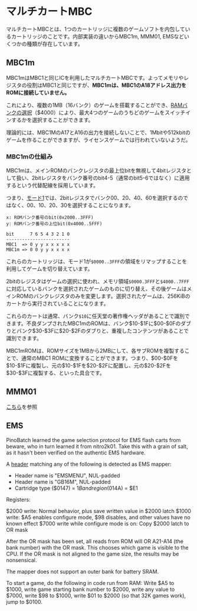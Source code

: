 # マルチカートMBC

マルチカートMBCとは、1つのカートリッジに複数のゲームソフトを内包しているカートリッジのことです。内部実装の違いからMBC1m, MMM01, EMSなどいくつかの種類が存在しています。

## MBC1m

MBC1mはMBC1と同じICを利用したマルチカートMBCです。よってメモリやレジスタの役割はMBC1と同じですが、**MBC1mは、MBC1のA18アドレス出力をROMに接続していません。**

これにより、複数の1MB（16バンク）のゲームを搭載することができ、[RAMバンクの選択](./mbc1.md#4000-5fff---ramバンク番号--romバンク番号の上位bit-w)（\$4000）により、最大4つのゲームのうちどのゲームをスイッチインするかを選択することができます。

理論的には、MBC1MのA17とA16の出力を接続しないことで、1Mbitや512kbitのゲームを作ることができますが、ライセンスゲームでは行われていないようだ。

### MBC1mの仕組み

MBC1mは、メインROMのバンクレジスタの最上位bitを無視して4bitレジスタとして扱い、2bitレジスタをバンク番号のbit4-5（通常のbit5-6ではなく）に適用するという代替配線を採用しています。

つまり、[モード1](./mbc1.md#6000-7fff---バンクモードセレクト-w)では、2bitレジスタでバンク$00、$20、$40、$60を選択するのではなく、$00、$10、$20、$30を選択することになります。

```
x: ROMバンク番号のbit(0x2000..3FFF)
y: ROMバンク番号の上位bit(0x4000..5FFF)

bit      7 6 5 4 3 2 1 0
------------------------
MBC1  => 0 y y x x x x x
MBC1m => 0 0 y y x x x x
```

これらのカートリッジは、モード1が`$0000..3FFF`の領域をリマップすることを利用してゲームを切り替えています。

2bitのレジスタはゲームの選択に使われ、メモリ領域`$0000.3FFF`と`$4000..7FFF`に対応しているバンクを選択されたゲームのものに切り替え、その後ゲームはメインROMのバンクレジスタのみを変更します。選択されたゲームは、256KiBのカートから実行されていることになります。

これらのカートは通常、バンク`$10`に任天堂の著作権ヘッダがあることで識別できます。不良ダンプされたMBC1mのROMは、バンク\$10-\$1Fに\$00-\$0Fのダブりとバンク\$30-\$3Fに\$20-\$2Fのダブりと、重複したコンテンツがあることで識別できます。

MBC1mROMは、ROMサイズを1MBから2MBにして、各サブROMを複製することで、通常のMBC1 ROMに変換することができます。つまり、\$00-\$0Fを\$10-\$1Fに複製し、元の\$10-\$1Fを\$20-\$2Fに配置し、元の\$20-\$2Fを\$30-\$3Fに複製する、といった具合です。

## MMM01

[こちら](https://wiki.tauwasser.eu/view/MMM01)を参照

## EMS

PinoBatch learned the game selection protocol for EMS flash carts from beware, who in turn learned it from nitro2k01. Take this with a grain of salt, as it hasn't been verified on the authentic EMS hardware.

A [header](../header.md) matching any of the
following is detected as EMS mapper:

-   Header name is "EMSMENU", NUL-padded
-   Header name is "GB16M", NUL-padded
-   Cartridge type ($0147) = $1B and region ($014A) = $E1

Registers:

$2000 write: Normal behavior, plus save written value in $2000 latch
$1000 write: $A5 enables configure mode, $98 disables, and other values have no known effect
$7000 write while configure mode is on: Copy $2000 latch to OR mask

After the OR mask has been set, all reads from ROM will OR A21-A14 (the
bank number) with the OR mask. This chooses which game is visible to the
CPU. If the OR mask is not aligned to the game size, the results may be
nonsensical.

The mapper does not support an outer bank for battery SRAM.

To start a game, do the following in code run from RAM: Write $A5 to
$1000, write game starting bank number to $2000, write any value to
$7000, write $98 to $1000, write $01 to $2000 (so that 32K games
work), jump to $0100.

